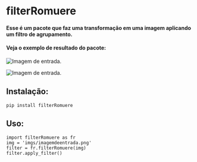 filterRomuere
=============

#### Esse é um pacote que faz uma transformação em uma imagem aplicando um filtro de agrupamento.
#### Veja o exemplo de resultado do pacote:

![Imagem de entrada.](imgs/SanFrancisco.png)

![Imagem de entrada.](imgs/SanFrancisco_saida.png)

## Instalação:

` pip install filterRomuere `

## Uso:

```
import filterRomuere as fr
img = 'imgs/imagemdeentrada.png'
filter = fr.filterRomuere(img)
filter.apply_filter()
```
